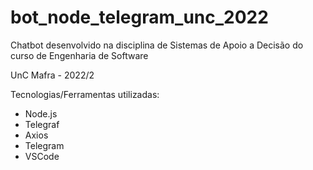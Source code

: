 # bot_node_telegram_unc_2022

Chatbot desenvolvido na disciplina de Sistemas de Apoio a Decisão
do curso de Engenharia de Software

UnC Mafra - 2022/2

Tecnologias/Ferramentas utilizadas:
* Node.js
* Telegraf
* Axios
* Telegram
* VSCode